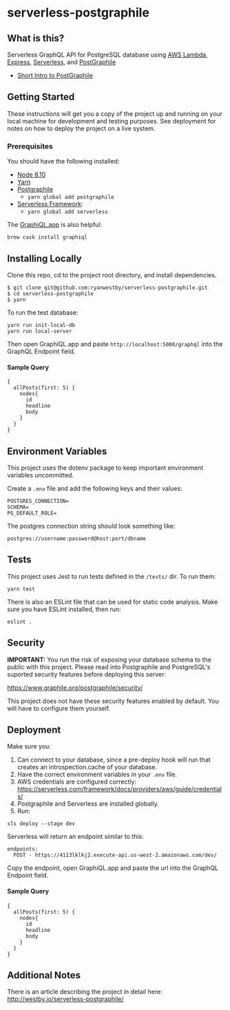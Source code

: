 # serverless-postgraphile

## What is this?

Serverless GraphQL API for PostgreSQL database using [AWS Lambda](https://aws.amazon.com/lambda/), [Express](https://expressjs.com/),
[Serverless](https://up.docs.apex.sh/),
and [PostGraphile](https://www.graphile.org/postgraphile/)

* [Short Intro to PostGraphile](https://www.youtube.com/watch?v=b3pwlCDy6vY)

## Getting Started

These instructions will get you a copy of the project up and running on your local machine for development and testing purposes. See deployment for notes on how to deploy the project on a live system.

### Prerequisites

You should have the following installed:

* [Node 8.10](https://nodejs.org/en/)
* [Yarn](https://yarnpkg.com/en/)
* [Postgraphile](https://www.graphile.org/)
  *  ```yarn global add postgraphile```
* [Serverless Framework](http://www.serverless.com):
  * ```yarn global add serverless```


The [GraphiQL.app](https://github.com/skevy/graphiql-app) is also helpful:

```
brew cask install graphiql
```

## Installing Locally

Clone this repo, cd to the project root directory, and install dependencies.

```
$ git clone git@github.com:ryanwestby/serverless-postgraphile.git
$ cd serverless-postgraphile
$ yarn
```

To run the test database:

```
yarn run init-local-db
yarn run local-server
```

Then open GraphiQL.app and paste `http://localhost:5000/graphql` into the GraphQL Endpoint field.

#### Sample Query

```
{
  allPosts(first: 5) {
    nodes{
      id
      headline
      body
    }
  }
}
```

## Environment Variables

This project uses the dotenv package to keep important environment variables uncommitted.

Create a `.env` file and add the following keys and their values:

```
POSTGRES_CONNECTION=
SCHEMA=
PG_DEFAULT_ROLE=
```

The postgres connection string should look something like:
```
postgres://username:password@host:port/dbname
```

## Tests

This project uses Jest to run tests defined in the `/tests/` dir. To run them:

```
yarn test
```

There is also an ESLint file that can be used for static code analysis. Make sure you have ESLint installed, then run:

```
eslint .
```

## Security

**IMPORTANT:** You run the risk of exposing your database schema to the public with this project. Please read into Postgraphile and PostgreSQL's suported security features before deploying this server:

https://www.graphile.org/postgraphile/security/

This project does not have these security features enabled by default. You will have to configure them yourself.

## Deployment

Make sure you:
1. Can connect to your database, since a pre-deploy hook will run that creates an introspection.cache of your database.
2. Have the correct environment variables in your `.env` file.
3. AWS credentials are configured correctly: https://serverless.com/framework/docs/providers/aws/guide/credentials/
4. Postgraphile and Serverless are installed globally.
5. Run:
```
sls deploy --stage dev
```

Serverless will return an endpoint similar to this:

```
endpoints:
  POST - https://4113lklkj2.execute-api.us-west-2.amazonaws.com/dev/
```

Copy the endpoint, open GraphiQL.app and paste the url into the GraphQL Endpoint field.

#### Sample Query

```
{
  allPosts(first: 5) {
    nodes{
      id
      headline
      body
    }
  }
}
```

## Additional Notes

There is an article describing the project in detail here:
http://westby.io/serverless-postgraphile/
